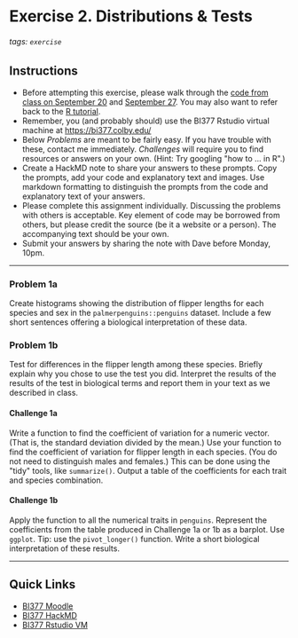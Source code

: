 # Exercise 2. Distributions & Tests

###### tags: `exercise`

## Instructions

- Before attempting this exercise, please walk through the [code from class on September 20](https://github.com/aphanotus/openEd/blob/main/BI377.22F.morphometry/class2.Sept20/class.code.220920.R) and [September 27](https://raw.githubusercontent.com/aphanotus/openEd/main/BI377.22F.morphometry/class3.Sept27/class.code.220927.R). You may also want to refer back to the [R tutorial](https://hackmd.io/@ColbyBI377/Rtutorial).
- Remember, you (and probably should) use the BI377 Rstudio virtual machine at https://bi377.colby.edu/
- Below *Problems* are meant to be fairly easy. If you have trouble with these, contact me immediately. *Challenges* will require you to find resources or answers on your own. (Hint: Try googling "how to ... in R".)
- Create a HackMD note to share your answers to these prompts. Copy the prompts, add your code and explanatory text and images. Use markdown formatting to distinguish the prompts from the code and explanatory text of your answers.
- Please complete this assignment individually. Discussing the problems with others is acceptable. Key element of code may be borrowed from others, but please credit the source (be it a website or a person). The accompanying text should be your own. 
- Submit your answers by sharing the note with Dave before Monday, 10pm.

---

### Problem 1a

Create histograms showing the distribution of flipper lengths for each species and sex in the `palmerpenguins::penguins` dataset. Include a few short sentences offering a biological interpretation of these data.

### Problem 1b

Test for differences in the flipper length among these species. Briefly explain why you chose to use the test you did. Interpret the results of the results of the test in biological terms and report them in your text as we described in class.

#### Challenge 1a

Write a function to find the coefficient of variation for a numeric vector. (That is, the standard deviation divided by the mean.) Use your function to find the coefficient of variation for flipper length in each species. (You do not need to distinguish males and females.) This can be done using the "tidy" tools, like `summarize()`. Output a table of the coefficients for each trait and species combination.

#### Challenge 1b

Apply the function to all the numerical traits in `penguins`. Represent the coefficients from the table produced in Challenge 1a or 1b as a barplot. Use `ggplot`. Tip: use the `pivot_longer()` function. Write a short biological interpretation of these results.



---

## Quick Links

- [BI377 Moodle](https://moodle.colby.edu/course/view.php?id=25474)
- [BI377 HackMD](https://hackmd.io/@ColbyBI377/landingpage)
- [BI377 Rstudio VM](https://bi377.colby.edu/)